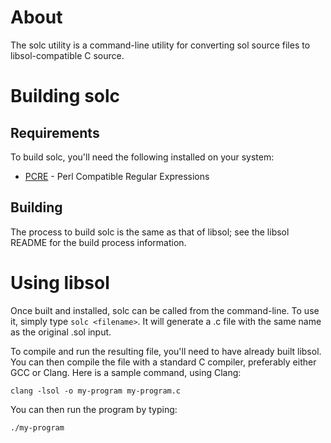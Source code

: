 About
=====
The solc utility is a command-line utility for converting
sol source files to libsol-compatible C source.

Building solc
=============

Requirements
------------
To build solc, you'll need the following installed on your system:

* [PCRE](http://pcre.org/) - Perl Compatible Regular Expressions

Building
--------
The process to build solc is the same as that of libsol; see
the libsol README for the build process information.

Using libsol
============
Once built and installed, solc can be called from the command-line.
To use it, simply type `solc <filename>`. It will generate a
.c file with the same name as the original .sol input.

To compile and run the resulting file, you'll need to have already
built libsol. You can then compile the file with a standard C
compiler, preferably either GCC or Clang. Here is a sample command,
using Clang:

    clang -lsol -o my-program my-program.c

You can then run the program by typing:

    ./my-program
